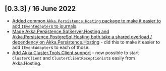 ## [0.3.3] / 16 June 2022
- [Added common `Akka.Persistence.Hosting` package to make it easier to add `IEventAdapter`s to journals](https://github.com/akkadotnet/Akka.Hosting/issues/64).
- [Made Akka.Persistence.SqlServer.Hosting and Akka.Persistence.PostgreSql.Hosting both take a shared overload / dependency on Akka.Persistence.Hosting](https://github.com/akkadotnet/Akka.Hosting/pull/67) - did this to make it easier to add `IEventAdapter`s to each of those.
- [Add Akka.Cluster.Tools.Client support](https://github.com/akkadotnet/Akka.Hosting/pull/66) - now possible to start `ClusterClient` and `ClusterClientReceptionist`s easily from Akka.Hosting.
